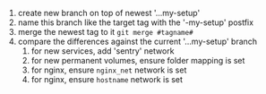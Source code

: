 1. create new branch on top of newest '...my-setup'
2. name this branch like the target tag with the '-my-setup' postfix
3. merge the newest tag to it `git merge #tagname#`
4. compare the differences against the current '...my-setup' branch
   1. for new services, add 'sentry' network
   2. for new permanent volumes, ensure folder mapping is set
   3. for nginx, ensure `nginx_net` network is set
   3. for nginx, ensure `hostname` network is set
